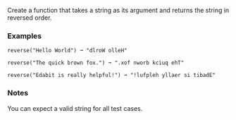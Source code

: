 Create a function that takes a string as its argument and returns the string in reversed order.


### Examples ###
    reverse("Hello World") ➞ "dlroW olleH"

    reverse("The quick brown fox.") ➞ ".xof nworb kciuq ehT"

    reverse("Edabit is really helpful!") ➞ "!lufpleh yllaer si tibadE"


### Notes ###
You can expect a valid string for all test cases.